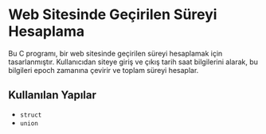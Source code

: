 # Web Sitesinde Geçirilen Süreyi Hesaplama

Bu C programı, bir web sitesinde geçirilen süreyi hesaplamak için tasarlanmıştır. Kullanıcıdan siteye giriş ve çıkış tarih saat bilgilerini alarak, bu bilgileri epoch zamanına çevirir ve toplam süreyi hesaplar.

## Kullanılan Yapılar

- `struct`
- `union`

